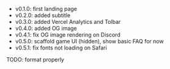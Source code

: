 - v0.1.0: first landing page
- v0.2.0: added subtitle
- v0.3.0: added Vercel Analytics and Tolbar
- v0.4.0: added OG image
- v0.4.1: fix OG image rendering on Discord
- v0.5.0: scaffold game UI (hidden), show basic FAQ for now
- v0.5.1: fix fonts not loading on Safari

TODO: format properly
